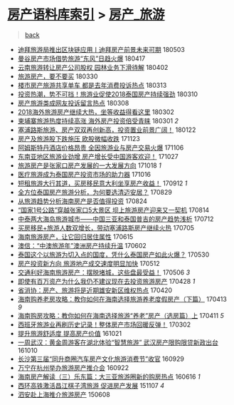 [房产语料库索引](../../README.md)  > [房产_旅游](房产_旅游.md)
====
> [back](../README.md)

- [迪拜旅游局推出区块链应用丨迪拜房产前景未来可期](http://jkwz.applinzi.com/ittc/7098886889090319370.html#%E8%BF%AA%E6%8B%9C%E6%97%85%E6%B8%B8%E5%B1%80%E6%8E%A8%E5%87%BA%E5%8C%BA%E5%9D%97%E9%93%BE%E5%BA%94%E7%94%A8%E4%B8%A8%E8%BF%AA%E6%8B%9C%E6%88%BF%E4%BA%A7%E5%89%8D%E6%99%AF%E6%9C%AA%E6%9D%A5%E5%8F%AF%E6%9C%9F) 180503  
- [曼谷房产市场借势旅游“东风”日趋火爆](http://jkwz.applinzi.com/ittc/7092879433994339345.html#%E6%9B%BC%E8%B0%B7%E6%88%BF%E4%BA%A7%E5%B8%82%E5%9C%BA%E5%80%9F%E5%8A%BF%E6%97%85%E6%B8%B8%E2%80%9C%E4%B8%9C%E9%A3%8E%E2%80%9D%E6%97%A5%E8%B6%8B%E7%81%AB%E7%88%86) 180417  
- [云南旅游转让房产公司股权 园林业务下滑待解](http://jkwz.applinzi.com/ittc/7087531638345171975.html#%E4%BA%91%E5%8D%97%E6%97%85%E6%B8%B8%E8%BD%AC%E8%AE%A9%E6%88%BF%E4%BA%A7%E5%85%AC%E5%8F%B8%E8%82%A1%E6%9D%83+%E5%9B%AD%E6%9E%97%E4%B8%9A%E5%8A%A1%E4%B8%8B%E6%BB%91%E5%BE%85%E8%A7%A3) 180402  
- [旅游房产，要不要买](http://jkwz.applinzi.com/ittc/7086231847170475025.html#%E6%97%85%E6%B8%B8%E6%88%BF%E4%BA%A7%EF%BC%8C%E8%A6%81%E4%B8%8D%E8%A6%81%E4%B9%B0) 180330  
- [楼市房产旅游共享单车 都是去年消费投诉热点](http://jkwz.applinzi.com/ittc/7079742776516543504.html#%E6%A5%BC%E5%B8%82%E6%88%BF%E4%BA%A7%E6%97%85%E6%B8%B8%E5%85%B1%E4%BA%AB%E5%8D%95%E8%BD%A6+%E9%83%BD%E6%98%AF%E5%8E%BB%E5%B9%B4%E6%B6%88%E8%B4%B9%E6%8A%95%E8%AF%89%E7%83%AD%E7%82%B9) 180313  
- [投资热潮，势不可挡！旅游业促使2018泰国房产持续强劲](http://jkwz.applinzi.com/ittc/7078853794509358087.html#%E6%8A%95%E8%B5%84%E7%83%AD%E6%BD%AE%EF%BC%8C%E5%8A%BF%E4%B8%8D%E5%8F%AF%E6%8C%A1%EF%BC%81%E6%97%85%E6%B8%B8%E4%B8%9A%E4%BF%83%E4%BD%BF2018%E6%B3%B0%E5%9B%BD%E6%88%BF%E4%BA%A7%E6%8C%81%E7%BB%AD%E5%BC%BA%E5%8A%B2) 180310  
- [房产旅游类成网友投诉留言热点](http://jkwz.applinzi.com/ittc/7078020267672863755.html#%E6%88%BF%E4%BA%A7%E6%97%85%E6%B8%B8%E7%B1%BB%E6%88%90%E7%BD%91%E5%8F%8B%E6%8A%95%E8%AF%89%E7%95%99%E8%A8%80%E7%83%AD%E7%82%B9) 180308  
- [2018海外旅游房产继续大热，坐等收益得看这里](http://jkwz.applinzi.com/ittc/7075829779788203024.html#2018%E6%B5%B7%E5%A4%96%E6%97%85%E6%B8%B8%E6%88%BF%E4%BA%A7%E7%BB%A7%E7%BB%AD%E5%A4%A7%E7%83%AD%EF%BC%8C%E5%9D%90%E7%AD%89%E6%94%B6%E7%9B%8A%E5%BE%97%E7%9C%8B%E8%BF%99%E9%87%8C) 180302  
- [柬埔寨旅游热度持续高涨 海外房产投资倍受青睐](http://jkwz.applinzi.com/ittc/7075557671724123147.html#%E6%9F%AC%E5%9F%94%E5%AF%A8%E6%97%85%E6%B8%B8%E7%83%AD%E5%BA%A6%E6%8C%81%E7%BB%AD%E9%AB%98%E6%B6%A8+%E6%B5%B7%E5%A4%96%E6%88%BF%E4%BA%A7%E6%8A%95%E8%B5%84%E5%80%8D%E5%8F%97%E9%9D%92%E7%9D%90) 180301 *2* 
- [塞浦路斯旅游、房产双双再创新高，投资置业前景广阔！](http://jkwz.applinzi.com/ittc/7061498881219494918.html#%E5%A1%9E%E6%B5%A6%E8%B7%AF%E6%96%AF%E6%97%85%E6%B8%B8%E3%80%81%E6%88%BF%E4%BA%A7%E5%8F%8C%E5%8F%8C%E5%86%8D%E5%88%9B%E6%96%B0%E9%AB%98%EF%BC%8C%E6%8A%95%E8%B5%84%E7%BD%AE%E4%B8%9A%E5%89%8D%E6%99%AF%E5%B9%BF%E9%98%94%EF%BC%81) 180122  
- [房产及旅游股下跌施压 欧股微幅收跌](http://jkwz.applinzi.com/ittc/7038994667893425169.html#%E6%88%BF%E4%BA%A7%E5%8F%8A%E6%97%85%E6%B8%B8%E8%82%A1%E4%B8%8B%E8%B7%8C%E6%96%BD%E5%8E%8B+%E6%AC%A7%E8%82%A1%E5%BE%AE%E5%B9%85%E6%94%B6%E8%B7%8C) 171123  
- [阿姆斯特丹酒店价格昂贵 全因旅游业与房产交易火爆](http://jkwz.applinzi.com/ittc/7032859539047711760.html#%E9%98%BF%E5%A7%86%E6%96%AF%E7%89%B9%E4%B8%B9%E9%85%92%E5%BA%97%E4%BB%B7%E6%A0%BC%E6%98%82%E8%B4%B5+%E5%85%A8%E5%9B%A0%E6%97%85%E6%B8%B8%E4%B8%9A%E4%B8%8E%E6%88%BF%E4%BA%A7%E4%BA%A4%E6%98%93%E7%81%AB%E7%88%86) 171106  
- [东南亚地区旅游业劲增 房产增长受中国游客欢迎！](http://jkwz.applinzi.com/ittc/7029144575048942609.html#%E4%B8%9C%E5%8D%97%E4%BA%9A%E5%9C%B0%E5%8C%BA%E6%97%85%E6%B8%B8%E4%B8%9A%E5%8A%B2%E5%A2%9E+%E6%88%BF%E4%BA%A7%E5%A2%9E%E9%95%BF%E5%8F%97%E4%B8%AD%E5%9B%BD%E6%B8%B8%E5%AE%A2%E6%AC%A2%E8%BF%8E%EF%BC%81) 171027  
- [旅游房产是张家口房产发展的一大发展方向](http://jkwz.applinzi.com/ittc/7025801282625995792.html#%E6%97%85%E6%B8%B8%E6%88%BF%E4%BA%A7%E6%98%AF%E5%BC%A0%E5%AE%B6%E5%8F%A3%E6%88%BF%E4%BA%A7%E5%8F%91%E5%B1%95%E7%9A%84%E4%B8%80%E5%A4%A7%E5%8F%91%E5%B1%95%E6%96%B9%E5%90%91) 171018 *1* 
- [医疗旅游成为泰国房产投资市场的助力器](http://jkwz.applinzi.com/ittc/7025002036477821969.html#%E5%8C%BB%E7%96%97%E6%97%85%E6%B8%B8%E6%88%90%E4%B8%BA%E6%B3%B0%E5%9B%BD%E6%88%BF%E4%BA%A7%E6%8A%95%E8%B5%84%E5%B8%82%E5%9C%BA%E7%9A%84%E5%8A%A9%E5%8A%9B%E5%99%A8) 171016  
- [短租旅游大行其道，买房移民意大利坐享房产收益！](http://jkwz.applinzi.com/ittc/7012479756547916817.html#%E7%9F%AD%E7%A7%9F%E6%97%85%E6%B8%B8%E5%A4%A7%E8%A1%8C%E5%85%B6%E9%81%93%EF%BC%8C%E4%B9%B0%E6%88%BF%E7%A7%BB%E6%B0%91%E6%84%8F%E5%A4%A7%E5%88%A9%E5%9D%90%E4%BA%AB%E6%88%BF%E4%BA%A7%E6%94%B6%E7%9B%8A%EF%BC%81) 170912 *1* 
- [全方位泰国房产旅游分析，为何要选清迈安居？](http://jkwz.applinzi.com/ittc/7007301308212839440.html#%E5%85%A8%E6%96%B9%E4%BD%8D%E6%B3%B0%E5%9B%BD%E6%88%BF%E4%BA%A7%E6%97%85%E6%B8%B8%E5%88%86%E6%9E%90%EF%BC%8C%E4%B8%BA%E4%BD%95%E8%A6%81%E9%80%89%E6%B8%85%E8%BF%88%E5%AE%89%E5%B1%85%EF%BC%9F) 170829  
- [从旅游趋势分析海南房产是否值得投资](http://jkwz.applinzi.com/ittc/7005411373528646672.html#%E4%BB%8E%E6%97%85%E6%B8%B8%E8%B6%8B%E5%8A%BF%E5%88%86%E6%9E%90%E6%B5%B7%E5%8D%97%E6%88%BF%E4%BA%A7%E6%98%AF%E5%90%A6%E5%80%BC%E5%BE%97%E6%8A%95%E8%B5%84) 170824  
- [“国家1号公路”穿越张家口5大景区 坝上旅游房产迎来又一契机](http://jkwz.applinzi.com/ittc/7001720299316577297.html#%E2%80%9C%E5%9B%BD%E5%AE%B61%E5%8F%B7%E5%85%AC%E8%B7%AF%E2%80%9D%E7%A9%BF%E8%B6%8A%E5%BC%A0%E5%AE%B6%E5%8F%A35%E5%A4%A7%E6%99%AF%E5%8C%BA+%E5%9D%9D%E4%B8%8A%E6%97%85%E6%B8%B8%E6%88%BF%E4%BA%A7%E8%BF%8E%E6%9D%A5%E5%8F%88%E4%B8%80%E5%A5%91%E6%9C%BA) 170814  
- [中泰两大海岛旅游城市——中国三亚和泰国普吉的房产趋势浅析](http://jkwz.applinzi.com/ittc/6989487312185328657.html#%E4%B8%AD%E6%B3%B0%E4%B8%A4%E5%A4%A7%E6%B5%B7%E5%B2%9B%E6%97%85%E6%B8%B8%E5%9F%8E%E5%B8%82%E2%80%94%E2%80%94%E4%B8%AD%E5%9B%BD%E4%B8%89%E4%BA%9A%E5%92%8C%E6%B3%B0%E5%9B%BD%E6%99%AE%E5%90%89%E7%9A%84%E6%88%BF%E4%BA%A7%E8%B6%8B%E5%8A%BF%E6%B5%85%E6%9E%90) 170712  
- [买房移民+旅游人数双增长，带动塞浦路斯房产继续火热](http://jkwz.applinzi.com/ittc/6986888833961296900.html#%E4%B9%B0%E6%88%BF%E7%A7%BB%E6%B0%91%2B%E6%97%85%E6%B8%B8%E4%BA%BA%E6%95%B0%E5%8F%8C%E5%A2%9E%E9%95%BF%EF%BC%8C%E5%B8%A6%E5%8A%A8%E5%A1%9E%E6%B5%A6%E8%B7%AF%E6%96%AF%E6%88%BF%E4%BA%A7%E7%BB%A7%E7%BB%AD%E7%81%AB%E7%83%AD) 170705  
- [海南旅游房产，让它回归居住属性](http://jkwz.applinzi.com/ittc/6979351895758865413.html#%E6%B5%B7%E5%8D%97%E6%97%85%E6%B8%B8%E6%88%BF%E4%BA%A7%EF%BC%8C%E8%AE%A9%E5%AE%83%E5%9B%9E%E5%BD%92%E5%B1%85%E4%BD%8F%E5%B1%9E%E6%80%A7) 170615  
- [澳信：“中澳旅游年”澳洲房产持续升温](http://jkwz.applinzi.com/ittc/6974569957151998980.html#%E6%BE%B3%E4%BF%A1%EF%BC%9A%E2%80%9C%E4%B8%AD%E6%BE%B3%E6%97%85%E6%B8%B8%E5%B9%B4%E2%80%9D%E6%BE%B3%E6%B4%B2%E6%88%BF%E4%BA%A7%E6%8C%81%E7%BB%AD%E5%8D%87%E6%B8%A9) 170602  
- [泰国这个以旅游为切入点的国度，凭什么泰国房产如此火爆？](http://jkwz.applinzi.com/ittc/6973390997156267012.html#%E6%B3%B0%E5%9B%BD%E8%BF%99%E4%B8%AA%E4%BB%A5%E6%97%85%E6%B8%B8%E4%B8%BA%E5%88%87%E5%85%A5%E7%82%B9%E7%9A%84%E5%9B%BD%E5%BA%A6%EF%BC%8C%E5%87%AD%E4%BB%80%E4%B9%88%E6%B3%B0%E5%9B%BD%E6%88%BF%E4%BA%A7%E5%A6%82%E6%AD%A4%E7%81%AB%E7%88%86%EF%BC%9F) 170530  
- [房产投资新方向 旅游地产成交速度明显加快](http://jkwz.applinzi.com/ittc/6966792179929318405.html#%E6%88%BF%E4%BA%A7%E6%8A%95%E8%B5%84%E6%96%B0%E6%96%B9%E5%90%91+%E6%97%85%E6%B8%B8%E5%9C%B0%E4%BA%A7%E6%88%90%E4%BA%A4%E9%80%9F%E5%BA%A6%E6%98%8E%E6%98%BE%E5%8A%A0%E5%BF%AB) 170512  
- [交通利好海南旅游房产：摆脱堵城，这些盘最受益！](http://jkwz.applinzi.com/ittc/6964141995193795588.html#%E4%BA%A4%E9%80%9A%E5%88%A9%E5%A5%BD%E6%B5%B7%E5%8D%97%E6%97%85%E6%B8%B8%E6%88%BF%E4%BA%A7%EF%BC%9A%E6%91%86%E8%84%B1%E5%A0%B5%E5%9F%8E%EF%BC%8C%E8%BF%99%E4%BA%9B%E7%9B%98%E6%9C%80%E5%8F%97%E7%9B%8A%EF%BC%81) 170506 *3* 
- [即使有百万资产为什么我仍不建议现在去投资旅游房产](http://jkwz.applinzi.com/ittc/6961527669341553669.html#%E5%8D%B3%E4%BD%BF%E6%9C%89%E7%99%BE%E4%B8%87%E8%B5%84%E4%BA%A7%E4%B8%BA%E4%BB%80%E4%B9%88%E6%88%91%E4%BB%8D%E4%B8%8D%E5%BB%BA%E8%AE%AE%E7%8E%B0%E5%9C%A8%E5%8E%BB%E6%8A%95%E8%B5%84%E6%97%85%E6%B8%B8%E6%88%BF%E4%BA%A7) 170428 *1* 
- [省消协：房产、旅游将是近期雄安新区维权热点](http://jkwz.applinzi.com/ittc/6958642032355591172.html#%E7%9C%81%E6%B6%88%E5%8D%8F%EF%BC%9A%E6%88%BF%E4%BA%A7%E3%80%81%E6%97%85%E6%B8%B8%E5%B0%86%E6%98%AF%E8%BF%91%E6%9C%9F%E9%9B%84%E5%AE%89%E6%96%B0%E5%8C%BA%E7%BB%B4%E6%9D%83%E7%83%AD%E7%82%B9) 170420  
- [海南购养老房攻略：教你如何在海南选择旅游养老度假房产（下篇）](http://jkwz.applinzi.com/ittc/6955784308559184900.html#%E6%B5%B7%E5%8D%97%E8%B4%AD%E5%85%BB%E8%80%81%E6%88%BF%E6%94%BB%E7%95%A5%EF%BC%9A%E6%95%99%E4%BD%A0%E5%A6%82%E4%BD%95%E5%9C%A8%E6%B5%B7%E5%8D%97%E9%80%89%E6%8B%A9%E6%97%85%E6%B8%B8%E5%85%BB%E8%80%81%E5%BA%A6%E5%81%87%E6%88%BF%E4%BA%A7%EF%BC%88%E4%B8%8B%E7%AF%87%EF%BC%89) 170413 *9* 
- [海南购房攻略：教你如何在海南选择旅游“养老”房产（选房篇）上](http://jkwz.applinzi.com/ittc/6955177119545033732.html#%E6%B5%B7%E5%8D%97%E8%B4%AD%E6%88%BF%E6%94%BB%E7%95%A5%EF%BC%9A%E6%95%99%E4%BD%A0%E5%A6%82%E4%BD%95%E5%9C%A8%E6%B5%B7%E5%8D%97%E9%80%89%E6%8B%A9%E6%97%85%E6%B8%B8%E2%80%9C%E5%85%BB%E8%80%81%E2%80%9D%E6%88%BF%E4%BA%A7%EF%BC%88%E9%80%89%E6%88%BF%E7%AF%87%EF%BC%89%E4%B8%8A) 170411 *5* 
- [西班牙旅游业再刷历史记录！整体房产市场回暖反弹！](http://jkwz.applinzi.com/ittc/6940420480837354501.html#%E8%A5%BF%E7%8F%AD%E7%89%99%E6%97%85%E6%B8%B8%E4%B8%9A%E5%86%8D%E5%88%B7%E5%8E%86%E5%8F%B2%E8%AE%B0%E5%BD%95%EF%BC%81%E6%95%B4%E4%BD%93%E6%88%BF%E4%BA%A7%E5%B8%82%E5%9C%BA%E5%9B%9E%E6%9A%96%E5%8F%8D%E5%BC%B9%EF%BC%81) 170302  
- [提升旅游舒适度 提高房产价值](http://jkwz.applinzi.com/ittc/6891446733493502981.html#%E6%8F%90%E5%8D%87%E6%97%85%E6%B8%B8%E8%88%92%E9%80%82%E5%BA%A6+%E6%8F%90%E9%AB%98%E6%88%BF%E4%BA%A7%E4%BB%B7%E5%80%BC) 161021  
- [一周武汉：黄金周游客在湖北体验“智慧旅游” 武汉房产限购限贷新政出台](http://jkwz.applinzi.com/ittc/6887316198072517637.html#%E4%B8%80%E5%91%A8%E6%AD%A6%E6%B1%89%EF%BC%9A%E9%BB%84%E9%87%91%E5%91%A8%E6%B8%B8%E5%AE%A2%E5%9C%A8%E6%B9%96%E5%8C%97%E4%BD%93%E9%AA%8C%E2%80%9C%E6%99%BA%E6%85%A7%E6%97%85%E6%B8%B8%E2%80%9D+%E6%AD%A6%E6%B1%89%E6%88%BF%E4%BA%A7%E9%99%90%E8%B4%AD%E9%99%90%E8%B4%B7%E6%96%B0%E6%94%BF%E5%87%BA%E5%8F%B0) 161010  
- [长沙第三届“同升商圈汽车房产文化旅游消费节”收官](http://jkwz.applinzi.com/ittc/6883070071995368452.html#%E9%95%BF%E6%B2%99%E7%AC%AC%E4%B8%89%E5%B1%8A%E2%80%9C%E5%90%8C%E5%8D%87%E5%95%86%E5%9C%88%E6%B1%BD%E8%BD%A6%E6%88%BF%E4%BA%A7%E6%96%87%E5%8C%96%E6%97%85%E6%B8%B8%E6%B6%88%E8%B4%B9%E8%8A%82%E2%80%9D%E6%94%B6%E5%AE%98) 160929  
- [万宁在杭州举办旅游房产推介会](http://jkwz.applinzi.com/ittc/6880709805164987396.html#%E4%B8%87%E5%AE%81%E5%9C%A8%E6%9D%AD%E5%B7%9E%E4%B8%BE%E5%8A%9E%E6%97%85%E6%B8%B8%E6%88%BF%E4%BA%A7%E6%8E%A8%E4%BB%8B%E4%BC%9A) 160922  
- [海南房产解读（三）乐东篇：大三亚旅游圈新的购房热点](http://jkwz.applinzi.com/ittc/6844025313256014852.html#%E6%B5%B7%E5%8D%97%E6%88%BF%E4%BA%A7%E8%A7%A3%E8%AF%BB%EF%BC%88%E4%B8%89%EF%BC%89%E4%B9%90%E4%B8%9C%E7%AF%87%EF%BC%9A%E5%A4%A7%E4%B8%89%E4%BA%9A%E6%97%85%E6%B8%B8%E5%9C%88%E6%96%B0%E7%9A%84%E8%B4%AD%E6%88%BF%E7%83%AD%E7%82%B9) 160616 *1* 
- [西环高铁激活昌江棋子湾旅游 促进房产发展](http://jkwz.applinzi.com/ittc/6761874068873937925.html#%E8%A5%BF%E7%8E%AF%E9%AB%98%E9%93%81%E6%BF%80%E6%B4%BB%E6%98%8C%E6%B1%9F%E6%A3%8B%E5%AD%90%E6%B9%BE%E6%97%85%E6%B8%B8+%E4%BF%83%E8%BF%9B%E6%88%BF%E4%BA%A7%E5%8F%91%E5%B1%95) 151107 *4* 
- [泗安赴上海推介旅游房产](http://jkwz.applinzi.com/ittc/547650611419401161.html#%E6%B3%97%E5%AE%89%E8%B5%B4%E4%B8%8A%E6%B5%B7%E6%8E%A8%E4%BB%8B%E6%97%85%E6%B8%B8%E6%88%BF%E4%BA%A7) 150608  

